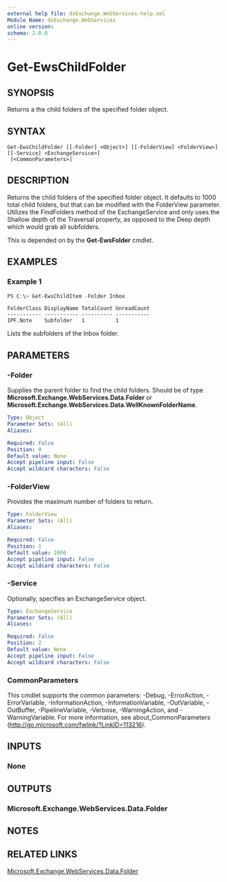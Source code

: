 ```yaml
---
external help file: dxExchange.WebServices-help.xml
Module Name: dxExchange.WebServices
online version:
schema: 2.0.0
---
```


# Get-EwsChildFolder

## SYNOPSIS
Returns a the child folders of the specified folder object.

## SYNTAX

```
Get-EwsChildFolder [[-Folder] <Object>] [[-FolderView] <FolderView>] [[-Service] <ExchangeService>]
 [<CommonParameters>]
```

## DESCRIPTION
Returns the child folders of the specified folder object.  It defaults to 1000 total child folders, but that can be modified with the FolderView parameter.  Utilizes the FindFolders method of the ExchangeService and only uses the Shallow depth of the Traversal property, as opposed to the Deep depth which would grab all subfolders.

This is depended on by the **Get-EwsFolder** cmdlet.

## EXAMPLES

### Example 1
```powershell
PS C:\> Get-EwsChildItem -Folder Inbox
```
```
FolderClass DisplayName TotalCount UnreadCount
----------- ----------- ---------- -----------
IPF.Note    Subfolder   1          1
```

Lists the subfolders of the Inbox folder.

## PARAMETERS

### -Folder
Supplies the parent folder to find the child folders.  Should be of type **Microsoft.Exchange.WebServices.Data.Folder** or **Microsoft.Exchange.WebServices.Data.WellKnownFolderName**.

```yaml
Type: Object
Parameter Sets: (All)
Aliases:

Required: False
Position: 0
Default value: None
Accept pipeline input: False
Accept wildcard characters: False
```

### -FolderView
Provides the maximum number of folders to return.

```yaml
Type: FolderView
Parameter Sets: (All)
Aliases:

Required: False
Position: 1
Default value: 1000
Accept pipeline input: False
Accept wildcard characters: False
```

### -Service
Optionally, specifies an ExchangeService object.

```yaml
Type: ExchangeService
Parameter Sets: (All)
Aliases:

Required: False
Position: 2
Default value: None
Accept pipeline input: False
Accept wildcard characters: False
```

### CommonParameters
This cmdlet supports the common parameters: -Debug, -ErrorAction, -ErrorVariable, -InformationAction, -InformationVariable, -OutVariable, -OutBuffer, -PipelineVariable, -Verbose, -WarningAction, and -WarningVariable.
For more information, see about_CommonParameters (http://go.microsoft.com/fwlink/?LinkID=113216).

## INPUTS

### None


## OUTPUTS

### Microsoft.Exchange.WebServices.Data.Folder


## NOTES

## RELATED LINKS

[Microsoft.Exchange.WebServices.Data.Folder](https://docs.microsoft.com/en-us/dotnet/api/microsoft.exchange.webservices.data.folder?view=exchange-ews-api)
